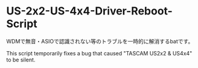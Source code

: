 # US-2x2-US-4x4-Driver-Reboot-Script
WDMで無音・ASIOで認識されない等のトラブルを一時的に解消するbatです。

This script temporarily fixes a bug that caused "TASCAM US2x2 & US4x4" to be silent.

